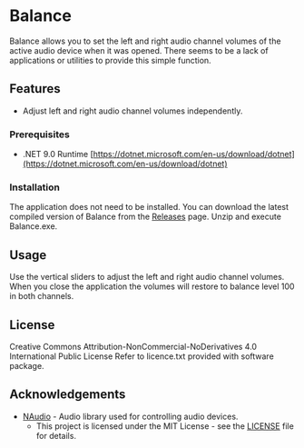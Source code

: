 # Balance

Balance allows you to set the left and right audio channel volumes of the active audio device when it was opened.
There seems to be a lack of applications or utilities to provide this simple function.

## Features

- Adjust left and right audio channel volumes independently.

### Prerequisites

- .NET 9.0 Runtime [https://dotnet.microsoft.com/en-us/download/dotnet](https://dotnet.microsoft.com/en-us/download/dotnet)

### Installation

The application does not need to be installed.
You can download the latest compiled version of Balance from the [Releases](https://github.com/Skarnivorous/Releases/releases) page.
Unzip and execute Balance.exe.

## Usage

Use the vertical sliders to adjust the left and right audio channel volumes.
When you close the application the volumes will restore to balance level 100 in both channels.

## License

Creative Commons Attribution-NonCommercial-NoDerivatives 4.0 International Public License
Refer to licence.txt provided with software package.

## Acknowledgements

- [NAudio](https://github.com/naudio/NAudio) - Audio library used for controlling audio devices.
  - This project is licensed under the MIT License - see the [LICENSE](licenses/license_naudio.txt) file for details.
